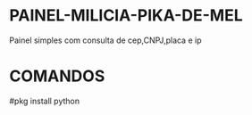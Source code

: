 # PAINEL-MILICIA-PIKA-DE-MEL
Painel simples com consulta de cep,CNPJ,placa e ip


# COMANDOS

#pkg install python


